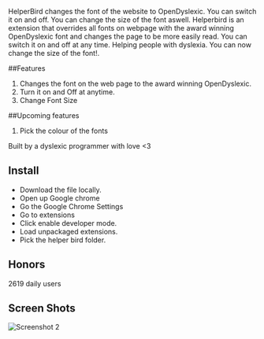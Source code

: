 
HelperBird changes the font of the website to OpenDyslexic. You can switch it on and off. You can change the size of the font aswell.
Helperbird is an extension that overrides all fonts on webpage with the award winning OpenDyslexic font and  changes the page to be more easily read. You can switch it on and off at any time. Helping people with dyslexia. You can now change the size of the font!.

##Features 
1. Changes the font on the web page to the award winning OpenDyslexic.
3. Turn it on and Off at anytime.
4. Change Font Size

##Upcoming features
1. Pick the colour of the fonts


Built by a dyslexic programmer with love <3

Install
--------------

- Download the file locally.
- Open up Google chrome
- Go the Google Chrome Settings
- Go to extensions
- Click enable developer mode.
- Load unpackaged extensions.
- Pick the helper bird folder.


Honors
--------------

2619 daily users


Screen Shots
-------------


![Screenshot 2](https://lh3.googleusercontent.com/3lSF96V4g7D5CrISOLZZveJp1lm41iUjNSeVGAwYJ5EYcs8vI6m8fRAsRSK-2h155Iwu9F-e=s1280-h800-e365-rw "Screenshot 2")
